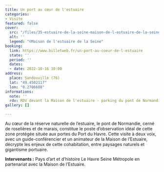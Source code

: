 ```yaml
---
title: Un port au cœur de l'estuaire
categories:
- Visite
featured: false
cover:
  src: "/files/35-estuaire-de-la-seine-maison-de-l-estuaire-de-la-seine-2.jpg"
  alt: ''
  legend: "©Maison de l'estuaire de la Seine"
booking:
  link: https://www.billetweb.fr/un-port-au-coeur-de-l-estuaire
  state: ''
  period: ''
  dates:
  - date: 2022-10-16 10:00
address:
  place: Sandouville (76)
  lat: "49.4502117"
  lon: "0.2706608"
informations:
  note: ''
  rdv: RDV devant la Maison de l'estuaire - parking du pont de Normandie
gallery: []

---
```

Au cœur de la réserve naturelle de l’estuaire, le pont de Normandie, cerné de roselières et de marais, constitue le poste d’observation idéal de cette zone protégée située aux portes du Port du Havre. Cette visite à deux voix, avec un guide-conférencier et un animateur de la Maison de l’Estuaire, décrypte les enjeux de cette cohabitation, entre paysages naturels et gigantisme portuaire.

**Intervenants :** Pays d’art et d’histoire Le Havre Seine Métropole en partenariat avec la Maison de l’Estuaire.